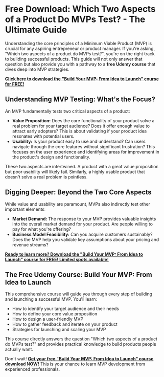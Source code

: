 # Free Download: Which Two Aspects of a Product Do MVPs Test? - The Ultimate Guide

Understanding the core principles of a Minimum Viable Product (MVP) is crucial for any aspiring entrepreneur or product manager. If you're asking, "Which two aspects of a product do MVPs test?", you're on the right track to building successful products. This guide will not only answer that question but also provide you with a pathway to a **free Udemy course** that dives deep into MVP strategies.

[**Click here to download the "Build Your MVP: From Idea to Launch" course for FREE!**](https://udemywork.com/which-two-aspects-of-a-product-do-mvps-test)

## Understanding MVP Testing: What's the Focus?

An MVP fundamentally tests two critical aspects of a product:

*   **Value Proposition:** Does the core functionality of your product solve a real problem for your target audience? Does it offer enough value to attract early adopters? This is about validating if your product idea resonates with potential users.
*   **Usability:** Is your product easy to use and understand? Can users navigate through the core features without significant frustration? This focuses on the user experience and identifying areas for improvement in the product's design and functionality.

These two aspects are intertwined. A product with a great value proposition but poor usability will likely fail. Similarly, a highly usable product that doesn't solve a real problem is pointless.

## Digging Deeper: Beyond the Two Core Aspects

While value and usability are paramount, MVPs also indirectly test other important elements:

*   **Market Demand:** The response to your MVP provides valuable insights into the overall market demand for your product. Are people willing to pay for what you're offering?
*   **Business Model Feasibility:** Can you acquire customers sustainably? Does the MVP help you validate key assumptions about your pricing and revenue streams?

[**Ready to learn more? Download the "Build Your MVP: From Idea to Launch" course for FREE! Limited spots available!**](https://udemywork.com/which-two-aspects-of-a-product-do-mvps-test)

## The Free Udemy Course: Build Your MVP: From Idea to Launch

This comprehensive course will guide you through every step of building and launching a successful MVP. You'll learn:

*   How to identify your target audience and their needs
*   How to define your core value proposition
*   How to design a user-friendly MVP
*   How to gather feedback and iterate on your product
*   Strategies for launching and scaling your MVP

This course directly answers the question "Which two aspects of a product do MVPs test?" and provides practical knowledge to build products people actually want.

Don't wait! **[Get your free "Build Your MVP: From Idea to Launch" course download NOW!](https://udemywork.com/which-two-aspects-of-a-product-do-mvps-test)** This is your chance to learn MVP development from experienced professionals.
